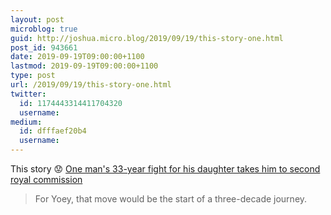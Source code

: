 ```yaml
---
layout: post
microblog: true
guid: http://joshua.micro.blog/2019/09/19/this-story-one.html
post_id: 943661
date: 2019-09-19T09:00:00+1100
lastmod: 2019-09-19T09:00:00+1100
type: post
url: /2019/09/19/this-story-one.html
twitter:
  id: 1174443314411704320
  username: 
medium:
  id: dfffaef20b4
  username: 
---
```

This story 😟 [One man's 33-year fight for his daughter takes him to second royal commission](https://mobile.abc.net.au/news/2019-09-19/disability-royal-commission-case-shows-decades-long-distress/11478366)

> For Yoey, that move would be the start of a three-decade journey.
